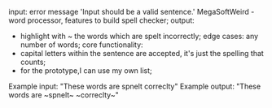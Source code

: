 input: error message 'Input should be a valid sentence.'
MegaSoftWeird - word processor, features to build spell checker;
output: 
- highlight with ~ the words which are spelt incorrectly;
edge cases: any number of words; 
core functionality: 
- capital letters within the sentence are accepted, it's just the spelling that counts;
- for the prototype,I can use my own list;


Example input: "These words are spnelt correclty"
Example output: "These words are ~spnelt~ ~correclty~"